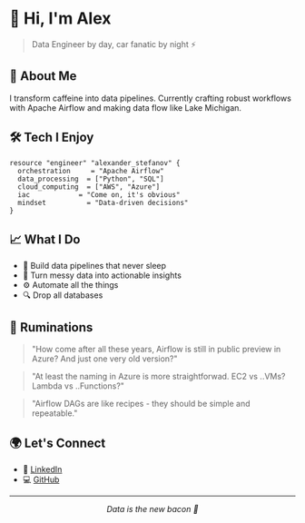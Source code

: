 # 👋 Hi, I'm Alex

> Data Engineer by day, car fanatic by night ⚡



## 💫 About Me

I transform caffeine into data pipelines. Currently crafting robust workflows with Apache Airflow and making data flow like Lake Michigan.

## 🛠️ Tech I Enjoy
```hcl
resource "engineer" "alexander_stefanov" {
  orchestration     = "Apache Airflow"
  data_processing  = ["Python", "SQL"]
  cloud_computing  = ["AWS", "Azure"]
  iac            = "Come on, it's obvious"
  mindset          = "Data-driven decisions"
}
```

## 📈 What I Do

- 🌊 Build data pipelines that never sleep
- 🎯 Turn messy data into actionable insights
- ⚙️ Automate all the things
- 🔍 Drop all databases

## 🤔 Ruminations

> "How come after all these years, Airflow is still in public preview in Azure? And just one very old version?"

> "At least the naming in Azure is more straightforwad. EC2 vs ..VMs? Lambda vs ..Functions?"

> "Airflow DAGs are like recipes - they should be simple and repeatable."


## 🌍 Let's Connect

- 💼 [LinkedIn](https://linkedin.com/in/alexanderstefanoff)
- 💻 [GitHub](https://github.com/alexander-py)

---
<div align="center">
  <i>Data is the new bacon 🥓</i>
</div>
